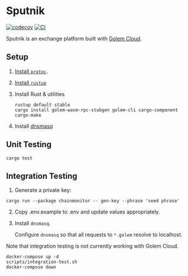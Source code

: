 # Sputnik

[![codecov](https://codecov.io/gh/sameerparekh/sputnik-golem/graph/badge.svg?token=AOQ4AGYL7R)](https://codecov.io/gh/sameerparekh/sputnik-golem)
[![CI](https://github.com/sameerparekh/sputnik-golem/actions/workflows/ci.yml/badge.svg)](https://github.com/sameerparekh/sputnik-golem/actions/workflows/ci.yml)

Sputnik is an exchange platform built with [Golem Cloud](https://golem.cloud/).

## Setup

1. [Install `protoc`](https://grpc.io/docs/protoc-installation/).
2. [Install `rustup`](https://rustup.rs/)
2. Install Rust & utilities

    ```shell
    rustup default stable
    cargo install golem-wasm-rpc-stubgen golem-cli cargo-component cargo-make
    ```

3. Install [dnsmasq](https://passingcuriosity.com/2013/dnsmasq-dev-osx/)

## Unit Testing

```shell
cargo test
```

## Integration Testing

1. Generate a private key:

```shell
cargo run --package chainmonitor -- gen-key --phrase 'seed phrase'
```

2. Copy .env.example to .env and update values appropriately.
3. Install `dnsmasq`.

   Configure `dnsmasq` so that all requests to `*.golem` resolve to localhost.

Note that integration testing is not currently working with Golem Cloud.

```shell
docker-compose up -d
scripts/integration-test.sh
docker-compose down
```